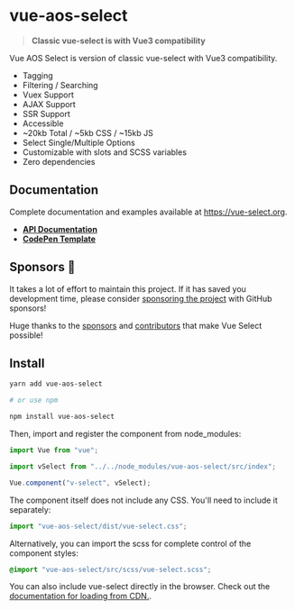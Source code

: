 # vue-aos-select

> **Classic vue-select is with Vue3 compatibility**

Vue AOS Select is version of classic vue-select with Vue3 compatibility.

- Tagging
- Filtering / Searching
- Vuex Support
- AJAX Support
- SSR Support
- Accessible
- ~20kb Total / ~5kb CSS / ~15kb JS
- Select Single/Multiple Options
- Customizable with slots and SCSS variables
- Zero dependencies

## Documentation

Complete documentation and examples available at https://vue-select.org.

- **[API Documentation](https://vue-select.org)**
- **[CodePen Template](http://codepen.io/sagalbot/pen/NpwrQO)**

## Sponsors :tada:

It takes a lot of effort to maintain this project. If it has saved you development time, please consider [sponsoring the project](https://github.com/sponsors/sagalbot)
with GitHub sponsors!

Huge thanks to the [sponsors](https://github.com/sponsors/sagalbot) and [contributors](https://github.com/sagalbot/vue-select/graphs/contributors) that make Vue Select possible!

## Install

```bash
yarn add vue-aos-select

# or use npm

npm install vue-aos-select
```

Then, import and register the component from node_modules:

```js
import Vue from "vue";

import vSelect from "../../node_modules/vue-aos-select/src/index";

Vue.component("v-select", vSelect);
```

The component itself does not include any CSS. You'll need to include it separately:

```js
import "vue-aos-select/dist/vue-select.css";
```

Alternatively, you can import the scss for complete control of the component styles:

```scss
@import "vue-aos-select/src/scss/vue-select.scss";
```

You can also include vue-select directly in the browser. Check out the
[documentation for loading from CDN.](https://vue-select.org/guide/install.html#in-the-browser).
